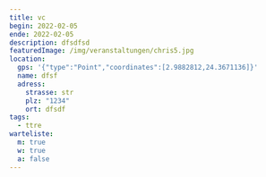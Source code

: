 ```yaml
---
title: vc
begin: 2022-02-05
ende: 2022-02-05
description: dfsdfsd
featuredImage: /img/veranstaltungen/chris5.jpg
location:
  gps: '{"type":"Point","coordinates":[2.9882812,24.3671136]}'
  name: dfsf
  adress:
    strasse: str
    plz: "1234"
    ort: dfsdf
tags:
  - ttre
warteliste:
  m: true
  w: true
  a: false
---
```

